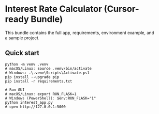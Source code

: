 # Interest Rate Calculator (Cursor-ready Bundle)

This bundle contains the full app, requirements, environment example, and a sample project.

## Quick start
```
python -m venv .venv
# macOS/Linux: source .venv/bin/activate
# Windows: .\.venv\Scripts\Activate.ps1
pip install --upgrade pip
pip install -r requirements.txt

# Run GUI
# macOS/Linux: export RUN_FLASK=1
# Windows (PowerShell): $env:RUN_FLASK="1"
python interest_app.py
# open http://127.0.0.1:5000
```

